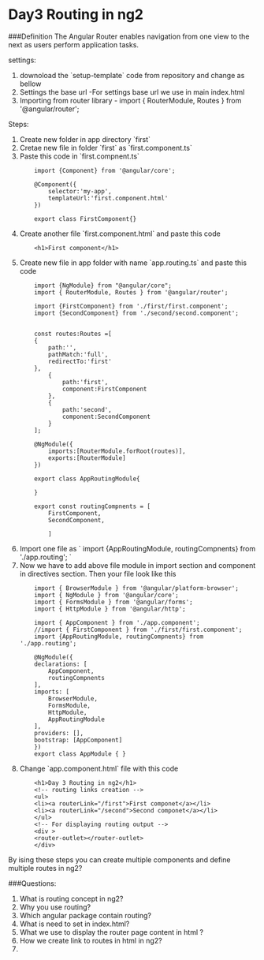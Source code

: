 # Day3 Routing in ng2

###Definition
The Angular Router enables navigation from one view to the next as users perform application tasks.


settings:
<ol>
<li>    downoload the `setup-template` code from repository and change as bellow </li>
<li>    Settings the base url -For settings base url we use <base href="/" /> in main index.html </li>
<li>    Importing from router library - import { RouterModule, Routes } from '@angular/router';</li>
</ol>

Steps:
<ol>
<li> Create new folder in app directory `first`</li>
<li> Cretae new file in folder `first` as `first.component.ts` </li>
<li> Paste this code in `first.compnent.ts`</li>


```
    import {Component} from '@angular/core';

    @Component({
        selector:'my-app',
        templateUrl:'first.component.html'
    })

    export class FirstComponent{}

```

<li> Create another file `first.component.html` and paste this code </li>

```
    <h1>First component</h1>
```

<li> Create new file in app folder with name `app.routing.ts` and paste this code</li>

```
    import {NgModule} from "@angular/core";
    import { RouterModule, Routes } from '@angular/router';

    import {FirstComponent} from './first/first.component';
    import {SecondComponent} from './second/second.component';


    const routes:Routes =[
    {
        path:'',
        pathMatch:'full',
        redirectTo:'first'
    },
        {
            path:'first',
            component:FirstComponent
        },
        {
            path:'second',
            component:SecondComponent
        }
    ];

    @NgModule({
        imports:[RouterModule.forRoot(routes)],
        exports:[RouterModule]
    })

    export class AppRoutingModule{

    }

    export const routingCompnents = [
        FirstComponent,
        SecondComponent,

        ]
```
<li>    Import one file as   ` import {AppRoutingModule, routingCompnents} from './app.routing'; `</li>
<li>    Now we have to add above file module in import section and component in directives section. Then your file look like this</li>

```
    import { BrowserModule } from '@angular/platform-browser';
    import { NgModule } from '@angular/core';
    import { FormsModule } from '@angular/forms';
    import { HttpModule } from '@angular/http';

    import { AppComponent } from './app.component';
    //import { FirstComponent } from './first/first.component';
    import {AppRoutingModule, routingCompnents} from './app.routing';

    @NgModule({
    declarations: [
        AppComponent,
        routingCompnents
    ],
    imports: [
        BrowserModule,
        FormsModule,
        HttpModule,
        AppRoutingModule
    ],
    providers: [],
    bootstrap: [AppComponent]
    })
    export class AppModule { }

```

<li>    Change `app.component.html` file with this code </li>

```
    <h1>Day 3 Routing in ng2</h1>
    <!-- routing links creation -->
    <ul>
    <li><a routerLink="/first">First componet</a></li>
    <li><a routerLink="/second">Second componet</a></li>
    </ul>
    <!-- For displaying routing output -->
    <div >
    <router-outlet></router-outlet>
    </div>
```

</ol>
By ising these steps you can create multiple components and define multiple routes in ng2?

###Questions:
<ol>
<li>    What is routing concept in ng2?</li>
<li>    Why you use routing?</li>
<li>    Which angular package contain routing?</li>
<li>    What is need to set <base href="/" /> in index.html? </li>
<li>    What we use to display the router page content in html ? </li>
<li>    How we create link to routes in html in ng2?</li>
<li>    
</ol>


